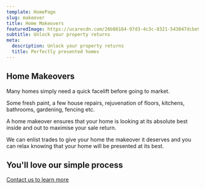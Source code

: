 ```yaml
---
template: HomePage
slug: makeover
title: Home Makeovers
featuredImage: https://ucarecdn.com/26b86164-97d3-4c3c-8321-543047dcbe9d/-/preview/-/enhance/63/
subtitle: Unlock your property returns
meta:
  description: Unlock your property returns
  title: Perfectly presented homes
---
```



  ## Home Makeovers


  Many homes simply need a quick facelift before going to market.  

  Some fresh paint, a few house repairs, rejuvenation of floors, kitchens, bathrooms, gardening, fencing etc. 

  A home makeover ensures that your home is looking at its absolute best inside and out to maximise your sale return.

  We can enlist trades to give your home the makeover it deserves and you can relax knowing that your home will be presented at its best. 


  

  ## You'll love our simple process


  


  [Contact us to learn more](https://encorehomestaging.com.au/contact)



